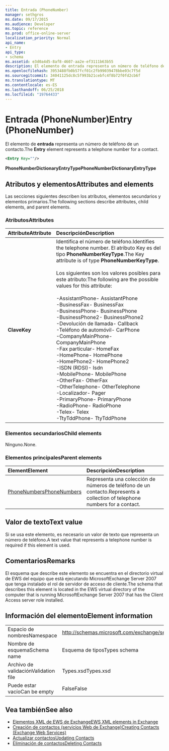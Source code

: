 ```yaml
---
title: Entrada (PhoneNumber)
manager: sethgros
ms.date: 09/17/2015
ms.audience: Developer
ms.topic: reference
ms.prod: office-online-server
localization_priority: Normal
api_name:
- Entry
api_type:
- schema
ms.assetid: e3d0a4d5-8af8-4607-aa2e-ef3111b63b55
description: El elemento de entrada representa un número de teléfono de un contacto.
ms.openlocfilehash: 3953488fb0b57fcf01c2fb99039478bbe03c7f5d
ms.sourcegitcommit: 34041125dc8c5f993b21cebfc4f8b72f0fd2cb6f
ms.translationtype: MT
ms.contentlocale: es-ES
ms.lasthandoff: 06/25/2018
ms.locfileid: "19764433"
---
```

# <a name="entry-phonenumber"></a><span data-ttu-id="9cc45-103">Entrada (PhoneNumber)</span><span class="sxs-lookup"><span data-stu-id="9cc45-103">Entry (PhoneNumber)</span></span>

<span data-ttu-id="9cc45-104">El elemento de **entrada** representa un número de teléfono de un contacto.</span><span class="sxs-lookup"><span data-stu-id="9cc45-104">The **Entry** element represents a telephone number for a contact.</span></span> 
  
```xml
<Entry Key=""/>
```

 <span data-ttu-id="9cc45-105">**PhoneNumberDictionaryEntryType**</span><span class="sxs-lookup"><span data-stu-id="9cc45-105">**PhoneNumberDictionaryEntryType**</span></span>
## <a name="attributes-and-elements"></a><span data-ttu-id="9cc45-106">Atributos y elementos</span><span class="sxs-lookup"><span data-stu-id="9cc45-106">Attributes and elements</span></span>

<span data-ttu-id="9cc45-107">Las secciones siguientes describen los atributos, elementos secundarios y elementos primarios.</span><span class="sxs-lookup"><span data-stu-id="9cc45-107">The following sections describe attributes, child elements, and parent elements.</span></span>
  
### <a name="attributes"></a><span data-ttu-id="9cc45-108">Atributos</span><span class="sxs-lookup"><span data-stu-id="9cc45-108">Attributes</span></span>

|<span data-ttu-id="9cc45-109">**Attribute**</span><span class="sxs-lookup"><span data-stu-id="9cc45-109">**Attribute**</span></span>|<span data-ttu-id="9cc45-110">**Descripción**</span><span class="sxs-lookup"><span data-stu-id="9cc45-110">**Description**</span></span>|
|:-----|:-----|
|<span data-ttu-id="9cc45-111">**Clave**</span><span class="sxs-lookup"><span data-stu-id="9cc45-111">**Key**</span></span> <br/> | <span data-ttu-id="9cc45-112">Identifica el número de teléfono.</span><span class="sxs-lookup"><span data-stu-id="9cc45-112">Identifies the telephone number.</span></span> <span data-ttu-id="9cc45-113">El atributo Key es del tipo **PhoneNumberKeyType**.</span><span class="sxs-lookup"><span data-stu-id="9cc45-113">The Key attribute is of type **PhoneNumberKeyType**.</span></span><br/><br/> <span data-ttu-id="9cc45-114">Los siguientes son los valores posibles para este atributo:</span><span class="sxs-lookup"><span data-stu-id="9cc45-114">The following are the possible values for this attribute:</span></span><br/><br/><span data-ttu-id="9cc45-115">-AssistantPhone</span><span class="sxs-lookup"><span data-stu-id="9cc45-115">-  AssistantPhone</span></span>  <br/><span data-ttu-id="9cc45-116">-BusinessFax</span><span class="sxs-lookup"><span data-stu-id="9cc45-116">-  BusinessFax</span></span>  <br/><span data-ttu-id="9cc45-117">-BusinessPhone</span><span class="sxs-lookup"><span data-stu-id="9cc45-117">-  BusinessPhone</span></span>  <br/><span data-ttu-id="9cc45-118">-BusinessPhone2</span><span class="sxs-lookup"><span data-stu-id="9cc45-118">-  BusinessPhone2</span></span>  <br/><span data-ttu-id="9cc45-119">-Devolución de llamada</span><span class="sxs-lookup"><span data-stu-id="9cc45-119">-  Callback</span></span>  <br/><span data-ttu-id="9cc45-120">-Teléfono de automóvil</span><span class="sxs-lookup"><span data-stu-id="9cc45-120">-  CarPhone</span></span>  <br/><span data-ttu-id="9cc45-121">-CompanyMainPhone</span><span class="sxs-lookup"><span data-stu-id="9cc45-121">-  CompanyMainPhone</span></span>  <br/><span data-ttu-id="9cc45-122">-Fax particular</span><span class="sxs-lookup"><span data-stu-id="9cc45-122">-  HomeFax</span></span>  <br/><span data-ttu-id="9cc45-123">-HomePhone</span><span class="sxs-lookup"><span data-stu-id="9cc45-123">-  HomePhone</span></span>  <br/><span data-ttu-id="9cc45-124">-HomePhone2</span><span class="sxs-lookup"><span data-stu-id="9cc45-124">-  HomePhone2</span></span>  <br/><span data-ttu-id="9cc45-125">-ISDN (RDSI)</span><span class="sxs-lookup"><span data-stu-id="9cc45-125">-  Isdn</span></span>  <br/><span data-ttu-id="9cc45-126">-MobilePhone</span><span class="sxs-lookup"><span data-stu-id="9cc45-126">-  MobilePhone</span></span>  <br/><span data-ttu-id="9cc45-127">-OtherFax</span><span class="sxs-lookup"><span data-stu-id="9cc45-127">-  OtherFax</span></span>  <br/><span data-ttu-id="9cc45-128">-OtherTelephone</span><span class="sxs-lookup"><span data-stu-id="9cc45-128">-  OtherTelephone</span></span>  <br/><span data-ttu-id="9cc45-129">-Localizador</span><span class="sxs-lookup"><span data-stu-id="9cc45-129">-  Pager</span></span>  <br/><span data-ttu-id="9cc45-130">-PrimaryPhone</span><span class="sxs-lookup"><span data-stu-id="9cc45-130">-  PrimaryPhone</span></span>  <br/><span data-ttu-id="9cc45-131">-RadioPhone</span><span class="sxs-lookup"><span data-stu-id="9cc45-131">-  RadioPhone</span></span>  <br/><span data-ttu-id="9cc45-132">-Telex</span><span class="sxs-lookup"><span data-stu-id="9cc45-132">-  Telex</span></span>  <br/><span data-ttu-id="9cc45-133">-TtyTddPhone</span><span class="sxs-lookup"><span data-stu-id="9cc45-133">-  TtyTddPhone</span></span>  <br/> |
   
### <a name="child-elements"></a><span data-ttu-id="9cc45-134">Elementos secundarios</span><span class="sxs-lookup"><span data-stu-id="9cc45-134">Child elements</span></span>

<span data-ttu-id="9cc45-135">Ninguno.</span><span class="sxs-lookup"><span data-stu-id="9cc45-135">None.</span></span>
  
### <a name="parent-elements"></a><span data-ttu-id="9cc45-136">Elementos principales</span><span class="sxs-lookup"><span data-stu-id="9cc45-136">Parent elements</span></span>

|<span data-ttu-id="9cc45-137">**Element**</span><span class="sxs-lookup"><span data-stu-id="9cc45-137">**Element**</span></span>|<span data-ttu-id="9cc45-138">**Descripción**</span><span class="sxs-lookup"><span data-stu-id="9cc45-138">**Description**</span></span>|
|:-----|:-----|
|[<span data-ttu-id="9cc45-139">PhoneNumbers</span><span class="sxs-lookup"><span data-stu-id="9cc45-139">PhoneNumbers</span></span>](phonenumbers.md) <br/> |<span data-ttu-id="9cc45-140">Representa una colección de números de teléfono de un contacto.</span><span class="sxs-lookup"><span data-stu-id="9cc45-140">Represents a collection of telephone numbers for a contact.</span></span>  <br/> |
   
## <a name="text-value"></a><span data-ttu-id="9cc45-141">Valor de texto</span><span class="sxs-lookup"><span data-stu-id="9cc45-141">Text value</span></span>

<span data-ttu-id="9cc45-142">Si se usa este elemento, es necesario un valor de texto que representa un número de teléfono.</span><span class="sxs-lookup"><span data-stu-id="9cc45-142">A text value that represents a telephone number is required if this element is used.</span></span>
  
## <a name="remarks"></a><span data-ttu-id="9cc45-143">Comentarios</span><span class="sxs-lookup"><span data-stu-id="9cc45-143">Remarks</span></span>

<span data-ttu-id="9cc45-144">El esquema que describe este elemento se encuentra en el directorio virtual de EWS del equipo que está ejecutando MicrosoftExchange Server 2007 que tenga instalado el rol de servidor de acceso de cliente.</span><span class="sxs-lookup"><span data-stu-id="9cc45-144">The schema that describes this element is located in the EWS virtual directory of the computer that is running MicrosoftExchange Server 2007 that has the Client Access server role installed.</span></span>
  
## <a name="element-information"></a><span data-ttu-id="9cc45-145">Información del elemento</span><span class="sxs-lookup"><span data-stu-id="9cc45-145">Element information</span></span>

|||
|:-----|:-----|
|<span data-ttu-id="9cc45-146">Espacio de nombres</span><span class="sxs-lookup"><span data-stu-id="9cc45-146">Namespace</span></span>  <br/> |http://schemas.microsoft.com/exchange/services/2006/types  <br/> |
|<span data-ttu-id="9cc45-147">Nombre de esquema</span><span class="sxs-lookup"><span data-stu-id="9cc45-147">Schema name</span></span>  <br/> |<span data-ttu-id="9cc45-148">Esquema de tipos</span><span class="sxs-lookup"><span data-stu-id="9cc45-148">Types schema</span></span>  <br/> |
|<span data-ttu-id="9cc45-149">Archivo de validación</span><span class="sxs-lookup"><span data-stu-id="9cc45-149">Validation file</span></span>  <br/> |<span data-ttu-id="9cc45-150">Types.xsd</span><span class="sxs-lookup"><span data-stu-id="9cc45-150">Types.xsd</span></span>  <br/> |
|<span data-ttu-id="9cc45-151">Puede estar vacío</span><span class="sxs-lookup"><span data-stu-id="9cc45-151">Can be empty</span></span>  <br/> |<span data-ttu-id="9cc45-152">False</span><span class="sxs-lookup"><span data-stu-id="9cc45-152">False</span></span>  <br/> |
   
## <a name="see-also"></a><span data-ttu-id="9cc45-153">Vea también</span><span class="sxs-lookup"><span data-stu-id="9cc45-153">See also</span></span>

- [<span data-ttu-id="9cc45-154">Elementos XML de EWS de Exchange</span><span class="sxs-lookup"><span data-stu-id="9cc45-154">EWS XML elements in Exchange</span></span>](ews-xml-elements-in-exchange.md)
- [<span data-ttu-id="9cc45-155">Creación de contactos (servicios Web de Exchange)</span><span class="sxs-lookup"><span data-stu-id="9cc45-155">Creating Contacts (Exchange Web Services)</span></span>](http://msdn.microsoft.com/library/4845917e-70d1-481c-bbd7-011ec6571789%28Office.15%29.aspx) 
- [<span data-ttu-id="9cc45-156">Actualizar contactos</span><span class="sxs-lookup"><span data-stu-id="9cc45-156">Updating Contacts</span></span>](http://msdn.microsoft.com/library/9a865953-b94a-4229-b632-2dee433314be%28Office.15%29.aspx)  
- [<span data-ttu-id="9cc45-157">Eliminación de contactos</span><span class="sxs-lookup"><span data-stu-id="9cc45-157">Deleting Contacts</span></span>](http://msdn.microsoft.com/library/fcc3dc84-cd3e-455e-a1a7-ae6921c9b588%28Office.15%29.aspx)

